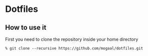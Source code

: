 # Dotfiles

## How to use it

First you need to clone the repository inside your home directory 

    % git clone --recursive https://github.com/mogaal/dotfiles.git
